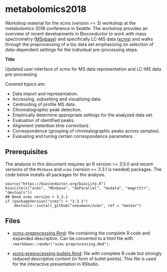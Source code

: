 # metabolomics2018

Workshop material for the xcms (version >= 3) workshop at the metabolomics 2018
conference in Seattle. The workshop provides an overview of recent developments
in Bioconductor to work with mass spectrometry
([MSnbase](https://github.com/lgatto/MSnbase)) and specifically LC-MS data
([xcms](https://github.com/sneumann/xcms)) and walks through the preprocessing
of a toy data set emphasizing on selection of data-dependent settings for the
individual pre-processing steps.

**Title**

Updated user interface of xcms for MS data representation and LC-MS data
pre-processing


Covered topics are:
- Data import and representation.
- Accessing, subsetting and visualizing data.
- Centroiding of profile MS data.
- Chromatographic peak detection.
- Empirically determine appropriate settings for the analyzed data set.
- Evaluation of identified peaks.
- Alignment (retention time correction).
- Correspondence (grouping of chromatographic peaks across samples).
- Evaluating and tuning certain correspondence parameters.

## Prerequisites

The analysis in this document requires an R version >= 3.5.0 and recent versions
of the `MSnbase` and `xcms` (version >= 3.3.1 is needed) packages. The code
below installs all packages for the analysis.

```
source("https://bioconductor.org/biocLite.R")
biocLite(c("xcms", "MSnbase", "doParallel", "msdata", "magrittr", "devtools"))
## Need xcms version > 3.3.1
if (packageVersion("xcms") < "3.3.1")
    devtools::install_github("sneumann/xcms", ref = "master") 
```


## Files

- [xcms-preprocessing.Rmd](./xcms-preprocessing.Rmd): file containing the
  complete R code and expanded description. Can be converted to a html file with
  `rmarkdown::render("xcms-preprocessing.Rmd")`.

- [xcms-preprocessing-bullets.Rmd](./xcms-preprocessing-bullets.Rmd): file with
  complete R code but strongly reduced descriptive content (in form of bullet
  points). This file is used for the interactive presentation in RStudio.
